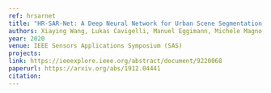 ```yaml
---
ref: hrsarnet
title: "HR-SAR-Net: A Deep Neural Network for Urban Scene Segmentation from High-Resolution SAR Data"
authors: Xiaying Wang, Lukas Cavigelli, Manuel Eggimann, Michele Magno, Luca Benini
year: 2020
venue: IEEE Sensors Applications Symposium (SAS)
projects:
link: https://ieeexplore.ieee.org/abstract/document/9220068
paperurl: https://arxiv.org/abs/1912.04441
citation: 
---
```

